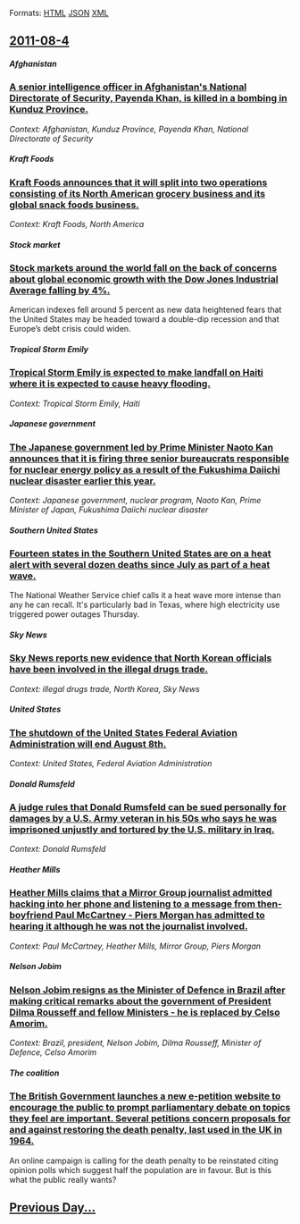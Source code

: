 
Formats: [HTML](2011/08/4/index.html)  [JSON](2011/08/4/index.json)  [XML](2011/08/4/index.xml)  

## [2011-08-4](/news/2011/08/4/index.md)

##### Afghanistan
### [A senior intelligence officer in Afghanistan's National Directorate of Security, Payenda Khan, is killed in a bombing in Kunduz Province. ](/news/2011/08/4/a-senior-intelligence-officer-in-afghanistan-s-national-directorate-of-security-payenda-khan-is-killed-in-a-bombing-in-kunduz-province.md)
_Context: Afghanistan, Kunduz Province, Payenda Khan, National Directorate of Security_

##### Kraft Foods
### [Kraft Foods announces that it will split into two operations consisting of its North American grocery business and its global snack foods business. ](/news/2011/08/4/kraft-foods-announces-that-it-will-split-into-two-operations-consisting-of-its-north-american-grocery-business-and-its-global-snack-foods-bu.md)
_Context: Kraft Foods, North America_

##### Stock market
### [Stock markets around the world fall on the back of concerns about global economic growth with the Dow Jones Industrial Average falling by 4%. ](/news/2011/08/4/stock-markets-around-the-world-fall-on-the-back-of-concerns-about-global-economic-growth-with-the-dow-jones-industrial-average-falling-by-4.md)
American indexes fell around 5 percent as new data heightened fears that the United States may be headed toward a double-dip recession and that Europe’s debt crisis could widen.

##### Tropical Storm Emily
### [Tropical Storm Emily is expected to make landfall on Haiti where it is expected to cause heavy flooding. ](/news/2011/08/4/tropical-storm-emily-is-expected-to-make-landfall-on-haiti-where-it-is-expected-to-cause-heavy-flooding.md)
_Context: Tropical Storm Emily, Haiti_

##### Japanese government
### [The Japanese government led by Prime Minister Naoto Kan announces that it is firing three senior bureaucrats responsible for nuclear energy policy as a result of the Fukushima Daiichi nuclear disaster earlier this year. ](/news/2011/08/4/the-japanese-government-led-by-prime-minister-naoto-kan-announces-that-it-is-firing-three-senior-bureaucrats-responsible-for-nuclear-energy.md)
_Context: Japanese government, nuclear program, Naoto Kan, Prime Minister of Japan, Fukushima Daiichi nuclear disaster_

##### Southern United States
### [Fourteen states in the Southern United States are on a heat alert with several dozen deaths since July as part of a heat wave. ](/news/2011/08/4/fourteen-states-in-the-southern-united-states-are-on-a-heat-alert-with-several-dozen-deaths-since-july-as-part-of-a-heat-wave.md)
The National Weather Service chief calls it a heat wave more intense than any he can recall. It&#39;s particularly bad in Texas, where high electricity use triggered power outages Thursday.

##### Sky News
### [Sky News reports new evidence that North Korean officials have been involved in the illegal drugs trade. ](/news/2011/08/4/sky-news-reports-new-evidence-that-north-korean-officials-have-been-involved-in-the-illegal-drugs-trade.md)
_Context: illegal drugs trade, North Korea, Sky News_

##### United States
### [The shutdown of the United States Federal Aviation Administration will end August 8th. ](/news/2011/08/4/the-shutdown-of-the-united-states-federal-aviation-administration-will-end-august-8th.md)
_Context: United States, Federal Aviation Administration_

##### Donald Rumsfeld
### [A judge rules that Donald Rumsfeld can be sued personally for damages by a U.S. Army veteran in his 50s who says he was imprisoned unjustly and tortured by the U.S. military in Iraq. ](/news/2011/08/4/a-judge-rules-that-donald-rumsfeld-can-be-sued-personally-for-damages-by-a-u-s-army-veteran-in-his-50s-who-says-he-was-imprisoned-unjustly.md)
_Context: Donald Rumsfeld_

##### Heather Mills
### [Heather Mills claims that a Mirror Group journalist admitted hacking into her phone and listening to a message from then-boyfriend Paul McCartney - Piers Morgan has admitted to hearing it although he was not the journalist involved. ](/news/2011/08/4/heather-mills-claims-that-a-mirror-group-journalist-admitted-hacking-into-her-phone-and-listening-to-a-message-from-then-boyfriend-paul-mcca.md)
_Context: Paul McCartney, Heather Mills, Mirror Group, Piers Morgan_

##### Nelson Jobim
### [Nelson Jobim resigns as the Minister of Defence in Brazil after making critical remarks about the government of President Dilma Rousseff and fellow Ministers - he is replaced by Celso Amorim. ](/news/2011/08/4/nelson-jobim-resigns-as-the-minister-of-defence-in-brazil-after-making-critical-remarks-about-the-government-of-president-dilma-rousseff-and.md)
_Context: Brazil, president, Nelson Jobim, Dilma Rousseff, Minister of Defence, Celso Amorim_

##### The coalition
### [The British Government launches a new e-petition website to encourage the public to prompt parliamentary debate on topics they feel are important. Several petitions concern proposals for and against restoring the death penalty, last used in the UK in 1964.](/news/2011/08/4/the-british-government-launches-a-new-e-petition-website-to-encourage-the-public-to-prompt-parliamentary-debate-on-topics-they-feel-are-impo.md)
An online campaign is calling for the death penalty to be reinstated citing opinion polls which suggest half the population are in favour. But is this what the public really wants?

## [Previous Day...](/news/2011/08/3/index.md)

